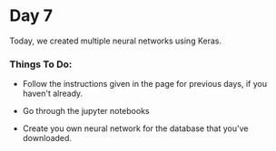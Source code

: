# Day 7
Today, we created multiple neural networks using Keras.

### Things To Do:

- Follow the instructions given in the page for previous days, if you haven't already.

- Go through the jupyter notebooks

- Create you own neural network for the database that you've downloaded.

  


